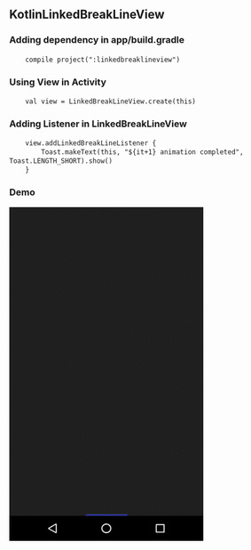 ## KotlinLinkedBreakLineView

### Adding dependency in app/build.gradle

```
    compile project(":linkedbreaklineview")
```

### Using View in Activity

```
    val view = LinkedBreakLineView.create(this)
```

### Adding Listener in LinkedBreakLineView

```
    view.addLinkedBreakLineListener {
        Toast.makeText(this, "${it+1} animation completed", Toast.LENGTH_SHORT).show()
    }
```

### Demo

<img src="https://github.com/Anwesh43/KotlinLinkedBreakLineView/blob/master/screenshots/linkedbreaklineview.gif" width="350px" height="600px">
